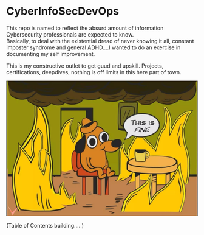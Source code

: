 # CyberInfoSecDevOps

This repo is named to reflect the absurd amount of information Cybersecurity professionals are expected to know.  
Basically, to deal with the existential dread of never knowing it all, constant imposter syndrome and general ADHD....I wanted to do an exercise in documenting my self improvement. 

This is my constructive outlet to get guud and upskill. Projects, certifications, deepdives, nothing is off limits in this here part of town.


![alt text](img/memes/Thisisfine.jpg) 

(Table of Contents building.....)
